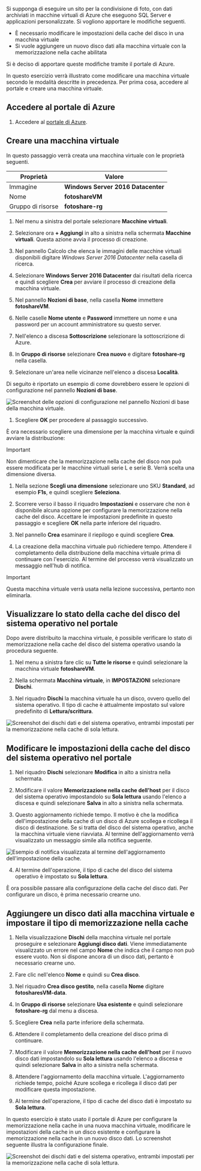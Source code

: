 Si supponga di eseguire un sito per la condivisione di foto, con dati archiviati in macchine virtuali di Azure che eseguono SQL Server e applicazioni personalizzate. Si vogliono apportare le modifiche seguenti.

- È necessario modificare le impostazioni della cache del disco in una macchina virtuale
- Si vuole aggiungere un nuovo disco dati alla macchina virtuale con la memorizzazione nella cache abilitata

Si è deciso di apportare queste modifiche tramite il portale di Azure.

In questo esercizio verrà illustrato come modificare una macchina virtuale secondo le modalità descritte in precedenza. Per prima cosa, accedere al portale e creare una macchina virtuale.

## <a name="sign-in-to-the-azure-portal"></a>Accedere al portale di Azure
<!---TODO: Update for sandbox?--->

1. Accedere al [portale di Azure](https://portal.azure.com/?azure-portal=true).

## <a name="create-a-virtual-machine"></a>Creare una macchina virtuale

In questo passaggio verrà creata una macchina virtuale con le proprietà seguenti.

|Proprietà  |Valore  |
|---------|---------|
|Immagine     |   **Windows Server 2016 Datacenter**      |
|Nome     |   **fotoshareVM**     |
|Gruppo di risorse     |   **fotoshare-rg**      |


1. Nel menu a sinistra del portale selezionare **Macchine virtuali**.

1. Selezionare ora **+ Aggiungi** in alto a sinistra nella schermata **Macchine virtuali**. Questa azione avvia il processo di creazione.

1. Nel pannello Calcolo che elenca le immagini delle macchine virtuali disponibili digitare *Windows Server 2016 Datacenter* nella casella di ricerca.

1. Selezionare **Windows Server 2016 Datacenter** dai risultati della ricerca e quindi scegliere **Crea** per avviare il processo di creazione della macchina virtuale.

1. Nel pannello **Nozioni di base**, nella casella **Nome** immettere **fotoshareVM**.

1. Nelle caselle **Nome utente** e **Password** immettere un nome e una password per un account amministratore su questo server.

1. Nell'elenco a discesa **Sottoscrizione** selezionare la sottoscrizione di Azure.

1. In **Gruppo di risorse** selezionare **Crea nuovo** e digitare **fotoshare-rg** nella casella.

1. Selezionare un'area nelle vicinanze nell'elenco a discesa **Località**.

Di seguito è riportato un esempio di come dovrebbero essere le opzioni di configurazione nel pannello **Nozioni di base**.

![Screenshot delle opzioni di configurazione nel pannello Nozioni di base della macchina virtuale.](../media-draft/vm-basics-settings.PNG)

1. Scegliere **OK** per procedere al passaggio successivo.

È ora necessario scegliere una dimensione per la macchina virtuale e quindi avviare la distribuzione:

> [!IMPORTANT]
> Non dimenticare che la memorizzazione nella cache del disco non può essere modificata per le macchine virtuali serie L e serie B. Verrà scelta una dimensione diversa.

1. Nella sezione **Scegli una dimensione** selezionare uno SKU **Standard**, ad esempio **F1s**, e quindi scegliere **Seleziona**.

1. Scorrere verso il basso il riquadro **Impostazioni** e osservare che non è disponibile alcuna opzione per configurare la memorizzazione nella cache del disco. Accettare le impostazioni predefinite in questo passaggio e scegliere **OK** nella parte inferiore del riquadro.

1. Nel pannello **Crea** esaminare il riepilogo e quindi scegliere **Crea**.

1. La creazione della macchina virtuale può richiedere tempo. Attendere il completamento della distribuzione della macchina virtuale prima di continuare con l'esercizio. Al termine del processo verrà visualizzato un messaggio nell'hub di notifica.

> [!IMPORTANT]
> Questa macchina virtuale verrà usata nella lezione successiva, pertanto non eliminarla.

## <a name="view-os-disk-cache-status-in-the-portal"></a>Visualizzare lo stato della cache del disco del sistema operativo nel portale

Dopo avere distribuito la macchina virtuale, è possibile verificare lo stato di memorizzazione nella cache del disco del sistema operativo usando la procedura seguente.

1. Nel menu a sinistra fare clic su **Tutte le risorse** e quindi selezionare la macchina virtuale **fotoshareVM**.

1. Nella schermata **Macchina virtuale**, in **IMPOSTAZIONI** selezionare **Dischi**.

1. Nel riquadro **Dischi** la macchina virtuale ha un disco, ovvero quello del sistema operativo. Il tipo di cache è attualmente impostato sul valore predefinito di **Lettura/scrittura**.

![Screenshot dei dischi dati e del sistema operativo, entrambi impostati per la memorizzazione nella cache di sola lettura.](../media-draft/os-disk-rw.PNG)

## <a name="change-the-cache-settings-of-the-os-disk-in-the-portal"></a>Modificare le impostazioni della cache del disco del sistema operativo nel portale

1. Nel riquadro **Dischi** selezionare **Modifica** in alto a sinistra nella schermata.

1. Modificare il valore **Memorizzazione nella cache dell'host** per il disco del sistema operativo impostandolo su **Sola lettura** usando l'elenco a discesa e quindi selezionare **Salva** in alto a sinistra nella schermata.

1. Questo aggiornamento richiede tempo. Il motivo è che la modifica dell'impostazione della cache di un disco di Azure scollega e ricollega il disco di destinazione. Se si tratta del disco del sistema operativo, anche la macchina virtuale viene riavviata. Al termine dell'aggiornamento verrà visualizzato un messaggio simile alla notifica seguente.

![Esempio di notifica visualizzata al termine dell'aggiornamento dell'impostazione della cache.](../media-draft/vm-disk-update-complete.PNG)

4. Al termine dell'operazione, il tipo di cache del disco del sistema operativo è impostato su **Sola lettura**.

È ora possibile passare alla configurazione della cache del disco dati. Per configurare un disco, è prima necessario crearne uno.

## <a name="add-a-data-disk-to-the-vm-and-set-caching-type"></a>Aggiungere un disco dati alla macchina virtuale e impostare il tipo di memorizzazione nella cache

1. Nella visualizzazione **Dischi** della macchina virtuale nel portale proseguire e selezionare **Aggiungi disco dati**. Viene immediatamente visualizzato un errore nel campo **Nome** che indica che il campo non può essere vuoto. Non si dispone ancora di un disco dati, pertanto è necessario crearne uno.

1. Fare clic nell'elenco **Nome** e quindi su **Crea disco**.

1. Nel riquadro **Crea disco gestito**, nella casella **Nome** digitare **fotosharesVM-data**.

1. In **Gruppo di risorse** selezionare **Usa esistente** e quindi selezionare **fotoshare-rg** dal menu a discesa.

1. Scegliere **Crea** nella parte inferiore della schermata.

1. Attendere il completamento della creazione del disco prima di continuare.

1. Modificare il valore **Memorizzazione nella cache dell'host** per il nuovo disco dati impostandolo su **Sola lettura** usando l'elenco a discesa e quindi selezionare **Salva** in alto a sinistra nella schermata.

1. Attendere l'aggiornamento della macchina virtuale. L'aggiornamento richiede tempo, poiché Azure scollega e ricollega il disco dati per modificare questa impostazione.

1. Al termine dell'operazione, il tipo di cache del disco dati è impostato su **Sola lettura**.

In questo esercizio è stato usato il portale di Azure per configurare la memorizzazione nella cache in una nuova macchina virtuale, modificare le impostazioni della cache in un disco esistente e configurare la memorizzazione nella cache in un nuovo disco dati. Lo screenshot seguente illustra la configurazione finale. 

![Screenshot dei dischi dati e del sistema operativo, entrambi impostati per la memorizzazione nella cache di sola lettura.](../media-draft/disks-final-config-portal.PNG)